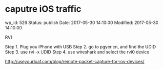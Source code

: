 # caputre iOS traffic


wp_id: 526
Status: publish
Date: 2017-05-30 14:10:00
Modified: 2017-05-30 14:10:00


RVI

Step 1. Plug you iPhone with USB
Step 2. go to pgyer.cn, and find the UDID
Step 3. use rvi -x UDID
Step 4. use  wireshark and select the rvi0 device

http://useyourloaf.com/blog/remote-packet-capture-for-ios-devices/